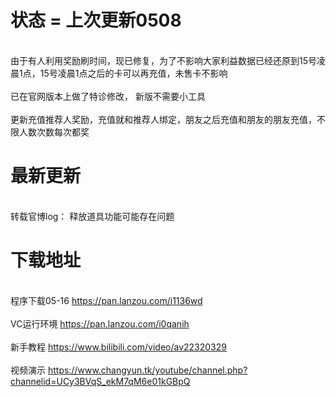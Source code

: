 

# 状态 = 上次更新0508 

</br> 由于有人利用奖励刷时间，现已修复，为了不影响大家利益数据已经还原到15号凌晨1点，15号凌晨1点之后的卡可以再充值，未售卡不影响</br> 
</br> 已在官网版本上做了特诊修改， 新版不需要小工具 </br>
</br> 更新充值推荐人奖励，充值就和推荐人绑定，朋友之后充值和朋友的朋友充值，不限人数次数每次都奖</br>

# 最新更新

</br> 转载官博log： 释放道具功能可能存在问题</br>
 

# 下载地址 

</br>程序下载05-16 https://pan.lanzou.com/i1136wd</br>
</br>VC运行环境 https://pan.lanzou.com/i0qanih</br>
</br> 新手教程 https://www.bilibili.com/video/av22320329 </br>
</br> 视频演示 https://www.changyun.tk/youtube/channel.php?channelid=UCy3BVqS_ekM7qM6e01kGBpQ</br>
 
